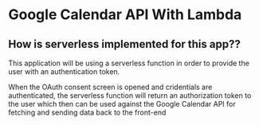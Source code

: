 # Google Calendar API With Lambda

## How is serverless implemented for this app??

This application will be using a serverless function in order to provide the user with an authentication token.

When the OAuth consent screen is opened and cridentials are authenticated, the serverless function will return
an authorization token to the user which then can be used against the Google Calendar API for fetching and
sending data back to the front-end
